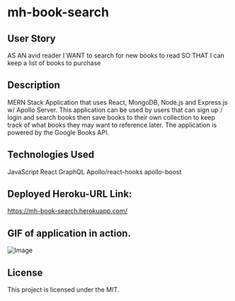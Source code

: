 # mh-book-search


## User Story
AS AN avid reader
I WANT to search for new books to read
SO THAT I can keep a list of books to purchase

## Description

MERN Stack Application that uses React, MongoDB, Node.js and Express.js w/ Apollo Server.  This application can be used by users that can sign up / login and search books then save books to their own collection to keep track of what books they may want to reference later.  The application is powered by the Google Books API.  

## Technologies Used

JavaScript
React
GraphQL
Apollo/react-hooks
apollo-boost

## Deployed Heroku-URL Link: 
https://mh-book-search.herokuapp.com/

## GIF of application in action. 
![Image](https://media.giphy.com/media/Zr00Gd0aDB8UeZ5Snp/giphy.gif)

## License

This project is licensed under the MIT.

